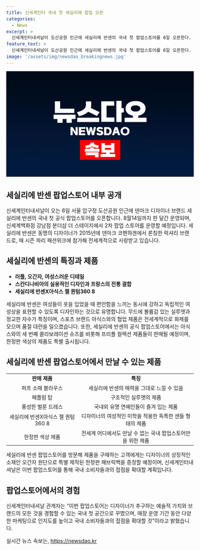 ```yaml
---
title: 신세계인터 국내 첫 세실리에 팝업 오픈
categories:
  - News
excerpt: >
  신세계인터내셔날이 도산공원 인근에 세실리에 반센의 국내 첫 팝업스토어를 6일 오픈한다. 이후는 신세계백화점 강남점에서 2차 팝업 스토어를 운영하며, 디지털 플랫폼 에스아이빌리지에서도 만나볼 수 있다. 세실리에 반센은 2015년 럭셔리 브랜드로 론칭하여 파리 패션위크에 참가해 전세계적으로 사랑받는다. 독립적인 여성상을 표현하는 디자인과 아식스와의 협업 제품은 화제를 모았으며, 팝업스토어에서는 다양한 제품과 한정판 색상의 제품을 만날 수 있다.
feature_text: >
  신세계인터내셔날이 도산공원 인근에 세실리에 반센의 국내 첫 팝업스토어를 6일 오픈한다. 이후는 신세계백화점 강남점에서 2차 팝업 스토어를 운영하며, 디지털 플랫폼 에스아이빌리지에서도 만나볼 수 있다. 세실리에 반센은 2015년 럭셔리 브랜드로 론칭하여 파리 패션위크에 참가해 전세계적으로 사랑받는다. 독립적인 여성상을 표현하는 디자인과 아식스와의 협업 제품은 화제를 모았으며, 팝업스토어에서는 다양한 제품과 한정판 색상의 제품을 만날 수 있다.
image: '/assets/img/newsdao_breakingnews.jpg'
---
```


<p><img src="/assets/img/newsdao_breakingnews.jpg" alt="bookingtag 속보" /></p>

<h2 data-ke-size="size26">세실리에 반센 팝업스토어 내부 공개</h2>

<p data-ke-size="size16">신세계인터내셔날이 오는 6일 서울 압구정 도산공원 인근에 덴마크 디자이너 브랜드 세실리에 반센의 국내 첫 공식 팝업스토어를 오픈합니다. 8월14일까지 한 달간 운영되며, 신세계백화점 강남점 분더샵 더 스테이지에서 2차 팝업 스토어를 운영할 예정입니다. 세실리에 반센은 동명의 디자이너가 2015년에 덴마크 코펜하겐에서 론칭한 럭셔리 브랜드로, 매 시즌 파리 패션위크에 참가해 전세계적으로 사랑받고 있습니다.</p>

<h2 data-ke-size="size26">세실리에 반센의 특징과 제품</h2>

<ul>
  <li><b>러플, 오간자, 여성스러운 디테일</b></li>
  <li><b>스칸디나비아의 실용적인 디자인과 프랑스의 전통 결합</b></li>
  <li><b>세실리에 반센X아식스 젤 퀀텀360 8</b></li>
</ul>

<p data-ke-size="size16">세실리에 반센은 여성들이 옷을 입었을 때 편안함을 느끼는 동시에 강하고 독립적인 여성상을 표현할 수 있도록 디자인하는 것으로 유명합니다. 무드에 볼륨감 있는 실루엣과 정교한 자수가 특징이며, 스포츠 브랜드 아식스와의 협업 제품은 전세계적으로 화제를 모으며 품절 대란을 일으켰습니다. 또한, 세실리에 반센의 공식 팝업스토어에서는 아식스와의 세 번째 콜라보레이션 슈즈를 비롯해 프리폴 컬렉션 제품들이 판매될 예정이며, 한정판 색상의 제품도 특별 출시됩니다.</p>

<h2 data-ke-size="size26">세실리에 반센 팝업스토어에서 만날 수 있는 제품</h2>

<table style="width: 100%;">
  <tr>
    <td style="text-align: center; height: 17px;"><b>판매 제품</b></td>
    <td style="text-align: center; height: 17px;"><b>특징</b></td>
  </tr>
  <tr>
    <td style="text-align: center; height: 17px;">퍼프 소매 블라우스</td>
    <td style="text-align: center; height: 17px;">세실리에 반센의 매력을 그대로 느낄 수 있음</td>
  </tr>
  <tr>
    <td style="text-align: center; height: 17px;">페플럼 탑</td>
    <td style="text-align: center; height: 17px;">구조적인 실루엣의 제품</td>
  </tr>
  <tr>
    <td style="text-align: center; height: 17px;">풍성한 벌룬 드레스</td>
    <td style="text-align: center; height: 17px;">국내외 유명 연예인들이 즐겨 입는 제품</td>
  </tr>
  <tr>
    <td style="text-align: center; height: 17px;">세실리에 반센X아식스 젤 퀀텀360 8</td>
    <td style="text-align: center; height: 17px;">디자이너의 여성적인 미학을 적용한 독특한 샌들 형태의 제품</td>
  </tr>
  <tr>
    <td style="text-align: center; height: 17px;">한정판 색상 제품</td>
    <td style="text-align: center; height: 17px;">전세계 어디에서도 만날 수 없는 국내 팝업스토어만을 위한 제품</td>
  </tr>
</table>

<p data-ke-size="size16">세실리에 반센 팝업스토어를 방문해 제품을 구매하는 고객에게는 디자이너의 상징적인 소재인 오간자 원단으로 특별 제작된 한정판 패브릭백을 증정할 예정이며, 신세계인터내셔날은 이번 팝업스토어를 통해 국내 소비자들과의 접점을 확대할 계획입니다.</p>

<h2 data-ke-size="size26">팝업스토어에서의 경험</h2>

<p data-ke-size="size16">신세계인터내셔날 관계자는 “이번 팝업스토어는 디자이너가 추구하는 예술적 가치와 브랜드의 모든 것을 경험할 수 있는 국내 첫 공간으로 꾸몄으며, 매장 운영 기간 동안 다양한 마케팅으로 인지도를 높이고 국내 소비자들과의 접점을 확대할 것”이라고 밝혔습니다.</p>
실시간 뉴스 속보는, <a href="https://newsdao.kr" rel="dofollow">https://newsdao.kr</a>


